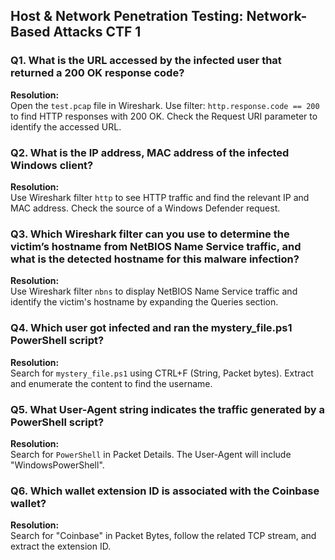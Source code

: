 ## Host & Network Penetration Testing: Network-Based Attacks CTF 1

### Q1. What is the URL accessed by the infected user that returned a 200 OK response code?
**Resolution:**  
Open the `test.pcap` file in Wireshark. Use filter: `http.response.code == 200` to find HTTP responses with 200 OK. Check the Request URI parameter to identify the accessed URL.

### Q2. What is the IP address, MAC address of the infected Windows client?
**Resolution:**  
Use Wireshark filter `http` to see HTTP traffic and find the relevant IP and MAC address. Check the source of a Windows Defender request.

### Q3. Which Wireshark filter can you use to determine the victim’s hostname from NetBIOS Name Service traffic, and what is the detected hostname for this malware infection?
**Resolution:**  
Use Wireshark filter `nbns` to display NetBIOS Name Service traffic and identify the victim's hostname by expanding the Queries section.

### Q4. Which user got infected and ran the mystery_file.ps1 PowerShell script?
**Resolution:**  
Search for `mystery_file.ps1` using CTRL+F (String, Packet bytes). Extract and enumerate the content to find the username.

### Q5. What User-Agent string indicates the traffic generated by a PowerShell script?
**Resolution:**  
Search for `PowerShell` in Packet Details. The User-Agent will include "WindowsPowerShell".

### Q6. Which wallet extension ID is associated with the Coinbase wallet?
**Resolution:**  
Search for "Coinbase" in Packet Bytes, follow the related TCP stream, and extract the extension ID.

